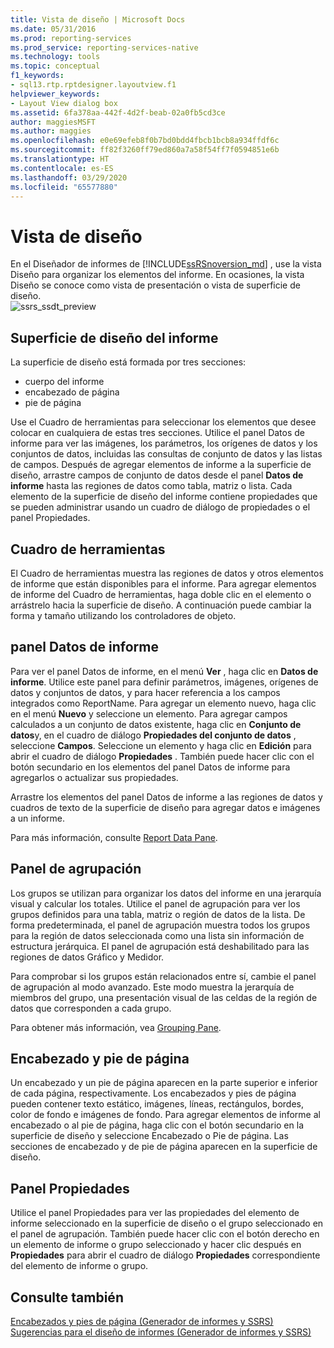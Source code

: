 ```yaml
---
title: Vista de diseño | Microsoft Docs
ms.date: 05/31/2016
ms.prod: reporting-services
ms.prod_service: reporting-services-native
ms.technology: tools
ms.topic: conceptual
f1_keywords:
- sql13.rtp.rptdesigner.layoutview.f1
helpviewer_keywords:
- Layout View dialog box
ms.assetid: 6fa378aa-442f-4d2f-beab-02a0fb5cd3ce
author: maggiesMSFT
ms.author: maggies
ms.openlocfilehash: e0e69efeb8f0b7bd0bdd4fbcb1bcb8a934ffdf6c
ms.sourcegitcommit: ff82f3260ff79ed860a7a58f54ff7f0594851e6b
ms.translationtype: HT
ms.contentlocale: es-ES
ms.lasthandoff: 03/29/2020
ms.locfileid: "65577880"
---
```

# <a name="design-view"></a>Vista de diseño
En el Diseñador de informes de [!INCLUDE[ssRSnoversion_md](../../includes/ssrsnoversion-md.md)] , use la vista Diseño para organizar los elementos del informe. En ocasiones, la vista Diseño se conoce como vista de presentación o vista de superficie de diseño.  
  ![ssrs_ssdt_preview](../../reporting-services/media/ssrs-ssdt-preview.png)
## <a name="report-design-surface"></a>Superficie de diseño del informe  
La superficie de diseño está formada por tres secciones: 
+ cuerpo del informe
+ encabezado de página
+ pie de página 

Use el Cuadro de herramientas para seleccionar los elementos que desee colocar en cualquiera de estas tres secciones. Utilice el panel Datos de informe para ver las imágenes, los parámetros, los orígenes de datos y los conjuntos de datos, incluidas las consultas de conjunto de datos y las listas de campos. Después de agregar elementos de informe a la superficie de diseño, arrastre campos de conjunto de datos desde el panel **Datos de informe** hasta las regiones de datos como tabla, matriz o lista. Cada elemento de la superficie de diseño del informe contiene propiedades que se pueden administrar usando un cuadro de diálogo de propiedades o el panel Propiedades.  
  
## <a name="toolbox"></a>Cuadro de herramientas  
 El Cuadro de herramientas muestra las regiones de datos y otros elementos de informe que están disponibles para el informe. Para agregar elementos de informe del Cuadro de herramientas, haga doble clic en el elemento o arrástrelo hacia la superficie de diseño. A continuación puede cambiar la forma y tamaño utilizando los controladores de objeto.  
  
## <a name="report-data-pane"></a>panel Datos de informe  
 Para ver el panel Datos de informe, en el menú **Ver** , haga clic en **Datos de informe**. Utilice este panel para definir parámetros, imágenes, orígenes de datos y conjuntos de datos, y para hacer referencia a los campos integrados como ReportName. Para agregar un elemento nuevo, haga clic en el menú **Nuevo** y seleccione un elemento. Para agregar campos calculados a un conjunto de datos existente, haga clic en **Conjunto de datos**y, en el cuadro de diálogo **Propiedades del conjunto de datos** , seleccione **Campos**. Seleccione un elemento y haga clic en **Edición** para abrir el cuadro de diálogo **Propiedades** . También puede hacer clic con el botón secundario en los elementos del panel Datos de informe para agregarlos o actualizar sus propiedades.  
  
 Arrastre los elementos del panel Datos de informe a las regiones de datos y cuadros de texto de la superficie de diseño para agregar datos e imágenes a un informe.  
  
 Para más información, consulte [Report Data Pane](../../reporting-services/report-data/report-data-pane.md).  
  
## <a name="grouping-pane"></a>Panel de agrupación  
 Los grupos se utilizan para organizar los datos del informe en una jerarquía visual y calcular los totales. Utilice el panel de agrupación para ver los grupos definidos para una tabla, matriz o región de datos de la lista. De forma predeterminada, el panel de agrupación muestra todos los grupos para la región de datos seleccionada como una lista sin información de estructura jerárquica. El panel de agrupación está deshabilitado para las regiones de datos Gráfico y Medidor.  
  
 Para comprobar si los grupos están relacionados entre sí, cambie el panel de agrupación al modo avanzado. Este modo muestra la jerarquía de miembros del grupo, una presentación visual de las celdas de la región de datos que corresponden a cada grupo.  
  
 Para obtener más información, vea [Grouping Pane](../../reporting-services/tools/grouping-pane.md).  
  
## <a name="page-header-and-page-footer"></a>Encabezado y pie de página  
 Un encabezado y un pie de página aparecen en la parte superior e inferior de cada página, respectivamente. Los encabezados y pies de página pueden contener texto estático, imágenes, líneas, rectángulos, bordes, color de fondo e imágenes de fondo. Para agregar elementos de informe al encabezado o al pie de página, haga clic con el botón secundario en la superficie de diseño y seleccione Encabezado o Pie de página. Las secciones de encabezado y de pie de página aparecen en la superficie de diseño.  
  
## <a name="properties-pane"></a>Panel Propiedades  
 Utilice el panel Propiedades para ver las propiedades del elemento de informe seleccionado en la superficie de diseño o el grupo seleccionado en el panel de agrupación. También puede hacer clic con el botón derecho en un elemento de informe o grupo seleccionado y hacer clic después en **Propiedades** para abrir el cuadro de diálogo **Propiedades** correspondiente del elemento de informe o grupo.  
  
## <a name="see-also"></a>Consulte también  
 [Encabezados y pies de página &#40;Generador de informes y SSRS&#41;](../../reporting-services/report-design/page-headers-and-footers-report-builder-and-ssrs.md)   
 [Sugerencias para el diseño de informes &#40;Generador de informes y SSRS&#41;](../../reporting-services/report-design/report-design-tips-report-builder-and-ssrs.md)  
  
  
